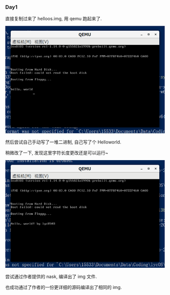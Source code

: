 ### Day1

直接复制过来了 helloos.img, 用 qemu 跑起来了.

![run](pic/run.png)

然后尝试自己手动写了一堆二进制, 自己写了个 Helloworld.

稍微改了一下, 发现这里字符长度更改还是可以运行~

![myos](pic/myos.png)

尝试通过作者提供的 nask, 编译出了 img 文件.

也成功通过了作者的一份更详细的源码编译出了相同的 img.
